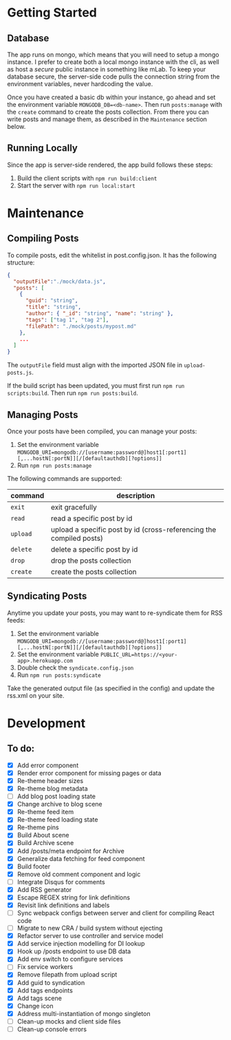 # Getting Started

## Database
The app runs on mongo, which means that you will need to setup a mongo instance. I prefer to create both a local mongo instance with the cli, as well as host a *secure* public instance in something like mLab. To keep your database secure, the server-side code pulls the connection string from the environment variables, never hardcoding the value.

Once you have created a basic db within your instance, go ahead and set the environment variable `MONGODB_DB=<db-name>`.
Then run `posts:manage` with the `create` command to create the posts collection. From there you can write posts and manage them, as described in the `Maintenance` section below.

## Running Locally
Since the app is server-side rendered, the app build follows these steps:
1. Build the client scripts with `npm run build:client`
2. Start the server with `npm run local:start`

# Maintenance

## Compiling Posts
To compile posts, edit the whitelist in post.config.json. It has the following structure:
```json
{
  "outputFile":"./mock/data.js",
  "posts": [
    {
      "guid": "string",
      "title": "string",
      "author": { "_id": "string", "name": "string" },
      "tags": ["tag 1", "tag 2"],
      "filePath": "./mock/posts/mypost.md"
    },
    ...
  ]
}
```
The `outputFile` field must align with the imported JSON file in `upload-posts.js`.

If the build script has been updated, you must first run `npm run scripts:build`.
Then run `npm run posts:build`.

## Managing Posts
Once your posts have been compiled, you can manage your posts:
1. Set the environment variable `MONGODB_URI=mongodb://[username:password@]host1[:port1][,...hostN[:portN]][/[defaultauthdb][?options]]`
2. Run `npm run posts:manage`


The following commands are supported:

command  | description
-------- | -----------
`exit`   | exit gracefully
`read`   | read a specific post by id
`upload` | upload a specific post by id (cross-referencing the compiled posts)
`delete` | delete a specific post by id
`drop`   | drop the posts collection
`create` | create the posts collection

## Syndicating Posts
Anytime you update your posts, you may want to re-syndicate them for RSS feeds:
1. Set the environment variable `MONGODB_URI=mongodb://[username:password@]host1[:port1][,...hostN[:portN]][/[defaultauthdb][?options]]`
2. Set the environment variable `PUBLIC_URL=https://<your-app>.herokuapp.com`
3. Double check the `syndicate.config.json`
4. Run `npm run posts:syndicate`

Take the generated output file (as specified in the config) and update the rss.xml on your site.


# Development

## To do:
- [x] Add error component  
- [x] Render error component for missing pages or data  
- [x] Re-theme header sizes  
- [x] Re-theme blog metadata  
- [ ] Add blog post loading state  
- [x] Change archive to blog scene  
- [x] Re-theme feed item  
- [x] Re-theme feed loading state  
- [x] Re-theme pins  
- [x] Build About scene  
- [x] Build Archive scene  
- [x] Add /posts/meta endpoint for Archive  
- [x] Generalize data fetching for feed component  
- [x] Build footer  
- [x] Remove old comment component and logic  
- [ ] Integrate Disqus for comments  
- [x] Add RSS generator  
- [x] Escape REGEX string for link definitions  
- [x] Revisit link definitions and labels  
- [ ] Sync webpack configs between server and client for compiling React code  
- [ ] Migrate to new CRA / build system without ejecting
- [x] Refactor server to use controller and service model  
- [x] Add service injection modelling for DI lookup  
- [x] Hook up /posts endpoint to use DB data  
- [x] Add env switch to configure services  
- [ ] Fix service workers  
- [x] Remove filepath from upload script  
- [x] Add guid to syndication  
- [x] Add tags endpoints  
- [x] Add tags scene  
- [x] Change icon  
- [x] Address multi-instantiation of mongo singleton  
- [ ] Clean-up mocks and client side files
- [ ] Clean-up console errors
